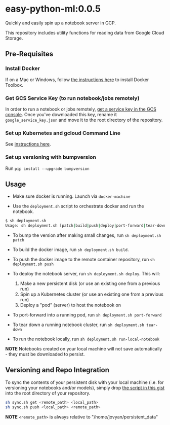 # easy-python-ml:0.0.5
Quickly and easily spin up a notebook server in GCP.

This repository includes utility functions for reading data from Google Cloud Storage.


## Pre-Requisites
### Install Docker
If on a Mac or Windows, follow [the instructions here](https://www.docker.com/products/docker-toolbox) to install Docker Toolbox.

### Get GCS Service Key (to run notebook/jobs remotely)
In order to run a notebook or jobs remotely, [get a service key in the GCS console](https://console.cloud.google.com/iam-admin/serviceaccounts/). Once you've downloaded this key, rename it `google_service_key.json` and move it to the root directory of the repository.

### Set up Kubernetes and gcloud Command Line
See [instructions here](https://cloud.google.com/container-engine/docs/quickstart#install_the_gcloud_command-line_interface).

### Set up versioning with bumpversion
Run `pip install --upgrade bumpversion`

## Usage

- Make sure docker is running. Launch via `docker-machine`

- Use the `deployment.sh` script to orchestrate docker and run the notebook.

```bash
$ sh deployment.sh
Usage: sh deployment.sh [patch|build|push|deploy|port-forward|tear-down|run-local-notebook]
```

  * To bump the version after making small changes, run `sh deployment.sh patch`

  * To build the docker image, run `sh deployment.sh build`.

  * To push the docker image to the remote container repository, run `sh deployment.sh push`

  * To deploy the notebook server, run `sh deployment.sh deploy`. This will:

    1. Make a new persistent disk (or use an existing one from a previous run)
    2. Spin up a Kubernetes cluster (or use an existing one from a previous run)
    3. Deploy a "pod" (server) to host the notebook on

  * To port-forward into a running pod, run `sh deployment.sh port-forward`

  * To tear down a running notebook cluster, run `sh deployment.sh tear-down`

  * To run the notebook locally, run `sh deployment.sh run-local-notebook`

  **NOTE** Notebooks created on your local machine will not save automatically - they must be downloaded to persist.

## Versioning and Repo Integration
To sync the contents of your persistent disk with your local machine (i.e. for versioning your notebooks and/or models), simply drop [the script in this gist](https://gist.github.com/flylo/effe612342a1e03beb449a62fc09cb5b) into the root directory of your repository.

```bash
sh sync.sh get <remote_path> <local_path>
sh sync.sh push <local_path> <remote_path>
```

**NOTE** `<remote_path>` is always relative to "/home/jovyan/persistent_data"
